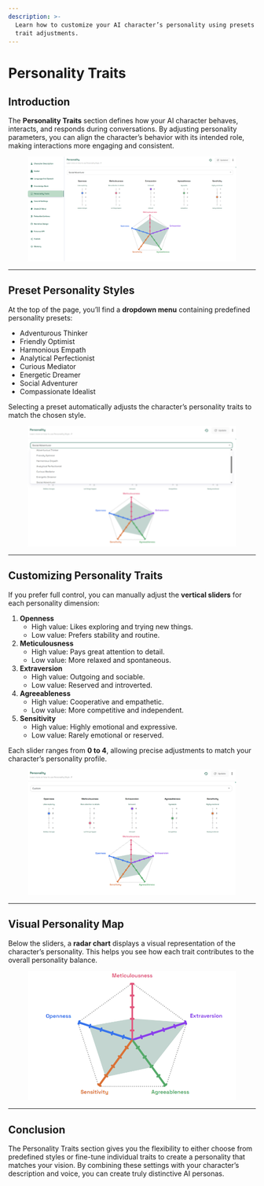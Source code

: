 ```yaml
---
description: >-
  Learn how to customize your AI character’s personality using presets or manual
  trait adjustments.
---
```


# Personality Traits

## Introduction

The **Personality Traits** section defines how your AI character behaves, interacts, and responds during conversations. By adjusting personality parameters, you can align the character’s behavior with its intended role, making interactions more engaging and consistent.

<figure><img src="../../.gitbook/assets/image (25).png" alt=""><figcaption></figcaption></figure>

***

## Preset Personality Styles

At the top of the page, you’ll find a **dropdown menu** containing predefined personality presets:

* Adventurous Thinker
* Friendly Optimist
* Harmonious Empath
* Analytical Perfectionist
* Curious Mediator
* Energetic Dreamer
* Social Adventurer
* Compassionate Idealist

Selecting a preset automatically adjusts the character’s personality traits to match the chosen style.

<figure><img src="../../.gitbook/assets/image (26).png" alt=""><figcaption></figcaption></figure>

***

## Customizing Personality Traits

If you prefer full control, you can manually adjust the **vertical sliders** for each personality dimension:

1. **Openness**
   * High value: Likes exploring and trying new things.
   * Low value: Prefers stability and routine.
2. **Meticulousness**
   * High value: Pays great attention to detail.
   * Low value: More relaxed and spontaneous.
3. **Extraversion**
   * High value: Outgoing and sociable.
   * Low value: Reserved and introverted.
4. **Agreeableness**
   * High value: Cooperative and empathetic.
   * Low value: More competitive and independent.
5. **Sensitivity**
   * High value: Highly emotional and expressive.
   * Low value: Rarely emotional or reserved.

Each slider ranges from **0 to 4**, allowing precise adjustments to match your character’s personality profile.

<figure><img src="../../.gitbook/assets/image (27).png" alt=""><figcaption></figcaption></figure>

***

## Visual Personality Map

Below the sliders, a **radar chart** displays a visual representation of the character’s personality. This helps you see how each trait contributes to the overall personality balance.

<figure><img src="../../.gitbook/assets/image (28).png" alt=""><figcaption></figcaption></figure>

***

## Conclusion

The Personality Traits section gives you the flexibility to either choose from predefined styles or fine-tune individual traits to create a personality that matches your vision. By combining these settings with your character’s description and voice, you can create truly distinctive AI personas.
